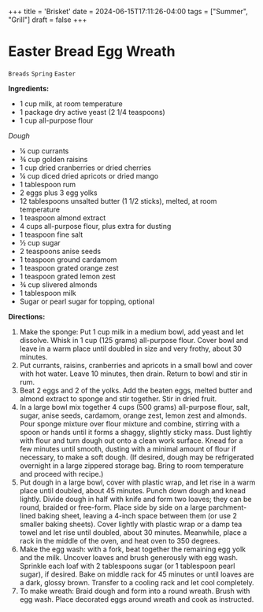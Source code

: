+++
title = 'Brisket'
date = 2024-06-15T17:11:26-04:00
tags = ["Summer", "Grill"]
draft = false
+++
# Easter Bread Egg Wreath

`Breads` `Spring` `Easter`

**Ingredients:**

- 1 cup milk, at room temperature
- 1 package dry active yeast (2 1/4 teaspoons)
- 1 cup all-purpose flour 

_Dough_

- ¼ cup currants 
- ¾ cup golden raisins 
- 1 cup dried cranberries or dried cherries
- ¼ cup diced dried apricots or dried mango
- 1 tablespoon rum
- 2 eggs plus 3 egg yolks
- 12 tablespoons unsalted butter (1 1/2 sticks), melted, at room temperature
- 1 teaspoon almond extract
- 4 cups all-purpose flour, plus extra for dusting
- 1 teaspoon fine salt
- ½ cup sugar 
- 2 teaspoons anise seeds
- 1 teaspoon ground cardamom
- 1 teaspoon grated orange zest
- 1 teaspoon grated lemon zest
- ¾ cup slivered almonds
- 1 tablespoon milk
- Sugar or pearl sugar for topping, optional

**Directions:**

1. Make the sponge: Put 1 cup milk in a medium bowl, add yeast and let dissolve. Whisk in 1 cup (125 grams) all-purpose flour. Cover bowl and leave in a warm place until doubled in size and very frothy, about 30 minutes.
2. Put currants, raisins, cranberries and apricots in a small bowl and cover with hot water. Leave 10 minutes, then drain. Return to bowl and stir in rum.
3. Beat 2 eggs and 2 of the yolks. Add the beaten eggs, melted butter and almond extract to sponge and stir together. Stir in dried fruit.
4. In a large bowl mix together 4 cups (500 grams) all-purpose flour, salt, sugar, anise seeds, cardamom, orange zest, lemon zest and almonds. Pour sponge mixture over flour mixture and combine, stirring with a spoon or hands until it forms a shaggy, slightly sticky mass. Dust lightly with flour and turn dough out onto a clean work surface. Knead for a few minutes until smooth, dusting with a minimal amount of flour if necessary, to make a soft dough. (If desired, dough may be refrigerated overnight in a large zippered storage bag. Bring to room temperature and proceed with recipe.)
5. Put dough in a large bowl, cover with plastic wrap, and let rise in a warm place until doubled, about 45 minutes. Punch down dough and knead lightly. Divide dough in half with knife and form two loaves; they can be round, braided or free-form. Place side by side on a large parchment-lined baking sheet, leaving a 4-inch space between them (or use 2 smaller baking sheets). Cover lightly with plastic wrap or a damp tea towel and let rise until doubled, about 30 minutes. Meanwhile, place a rack in the middle of the oven, and heat oven to 350 degrees.
6. Make the egg wash: with a fork, beat together the remaining egg yolk and the milk. Uncover loaves and brush generously with egg wash. Sprinkle each loaf with 2 tablespoons sugar (or 1 tablespoon pearl sugar), if desired. Bake on middle rack for 45 minutes or until loaves are a dark, glossy brown. Transfer to a cooling rack and let cool completely.
7. To make wreath: Braid dough and form into a round wreath. Brush with egg wash. Place decorated eggs around wreath and cook as instructed. 
